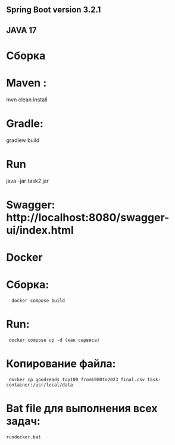 ## Spring Boot  version 3.2.1
## JAVA 17

# Сборка
  # Maven :
   mvn clean install
  # Gradle:
   gradlew build

# Run
   java -jar task2.jar  
# Swagger:  http://localhost:8080/swagger-ui/index.html
# Docker 
  # Сборка: 
      docker compose build  
  # Run: 
     docker compose up -d (как сервиса)
  # Копирование файла: 
     docker cp goodreads_top100_from1980to2023_final.csv task-container:/usr/local/data

# Bat file для выполнения всех задач: 
    rundocker.bat